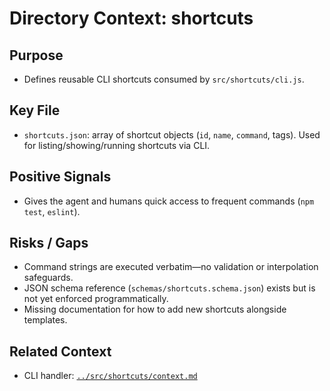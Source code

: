 # Directory Context: shortcuts

## Purpose

- Defines reusable CLI shortcuts consumed by `src/shortcuts/cli.js`.

## Key File

- `shortcuts.json`: array of shortcut objects (`id`, `name`, `command`, tags). Used for listing/showing/running shortcuts via CLI.

## Positive Signals

- Gives the agent and humans quick access to frequent commands (`npm test`, `eslint`).

## Risks / Gaps

- Command strings are executed verbatim—no validation or interpolation safeguards.
- JSON schema reference (`schemas/shortcuts.schema.json`) exists but is not yet enforced programmatically.
- Missing documentation for how to add new shortcuts alongside templates.

## Related Context

- CLI handler: [`../src/shortcuts/context.md`](../src/shortcuts/context.md)
